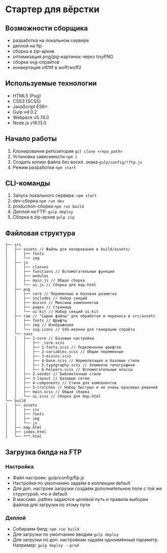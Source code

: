 # Стартер для вёрстки

## Возможности сборщика
- разработка на локальном сервере
- деплой на ftp
- сборка в zip-архив
- оптимизация png/jpg-картинок через tinyPNG
- сборка svg-спрайтов
- конвертация otf/ttf в woff/woff2

## Используемые технологии
- HTML5 (Pug)
- CSS3 (SCSS)
- JavaScript ES6+
- Gulp v4.0.2
- Webpack v5.74.0
- Node.js v16.13.0

## Начало работы
1. Клонирования репозитория `git clone <repo_path>`
2. Установка зависимости `npm i`
3. Создать копию файла без воскл. знака `gulp/config/!ftp.js`
4. Режим разработки `npm start`

## CLI-команды
1. Запуск локального сервера: `npm start`
2. dev-сборка `npm run dev`
3. production-сборка `npm run build`
4. Деплой на FTP: `gulp deploy`
5. Сборка в zip-архив `gulp zip`

## Файловая структура
```
├── src
│   ├── assets // Файлы для копирования в build/assets/
│   │   ├── fonts
│   │   └── img
│   ├── js
│   │   ├── classes
│   │   ├── functions // Вспомогательные функции
│   │   ├── modules
│   │   ├── main.js // Общая сборка
│   │   └── ui.js // Сборка для map.html
│   ├── pug
│   │   ├── core // Переменные и базовая разметка
│   │   ├── includes // Набор секций
│   │   ├── mixins // Миксины компонентов
│   │   ├── pages // Страницы
│   │   └── ui-kit // Набор секций ui-kit
│   ├── raw // "Сырые файлы" для обработки и переноса в src/assets
│   │   ├── fonts // Шрифты
│   │   ├── img // Изображения
│   │   └── svg-icons // SVG-иконки для генерации спрайта
│   └── sass
│   │   ├── 1-core // Базовые настройки
│   │   │   ├── _core.scss
│   │   │   ├── 1-fonts.scss // Подключение шрифтов
│   │   │   ├── 2-variables.scss // Общие переменные
│   │   │   ├── 3-mixins.scss
│   │   │   ├── 4-base.scss // Нормализация и базовые стили
│   │   │   ├── 5-typography.scss // Элементы типографики
│   │   │   ├── 6-helpers.scss // Вспомогательные классы
│   │   ├── 2-vendor // Библиотечные стили
│   │   ├── 3-layout // Базовые сетки
│   │   ├── 4-components // Стили для компонентов
│   │   ├── 5-crutches // Набор быстрых и не очень красивых решений
│   │   ├── main.scss // Общая сборка
│   │   └── ui.scss // Сборка для map.html
└── build
│   ├── assets
│   │   ├── css
│   │   ├── fonts
│   │   ├── img
│   │   └── js
│   ├── map.html
│   ├── index.html
│   └── ***.html
```

## Загрузка билда на FTP
### Настройка
- Файл настроек: gulp/config/ftp.js
- Настройки по умолчанию задаём в коллекции default
- Для доп. настроек загрузки создаём дополнительное поле с той же структурой, что и default
- В массиве <default>.pathes задаются целевой путь и правила выборки файлов для загрузки по этому пути

### Деплой
- Собираем билд: `npm run build`
- Для загрузки по умолчанию вводим `gulp deploy`
- Для загрузки по доп. настройкам задаём одноимённый параметр. Например: `gulp deploy --prod`